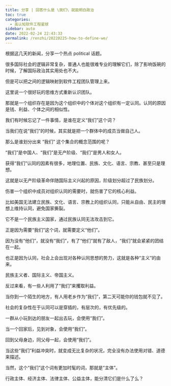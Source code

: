 ```yaml
---
title: 分享 | 回答什么是 \我们\ 就能明白政治
toc: true
categories: 
  - 高认知软件工程星球
sidebar: auto
date: 2022-02-24 22:43:33
permalink: /renzhi/20220225-how-to-define-we/
---
```


根据这几天的新闻，分享一个热点 political 话题。

很多国际社会的逻辑非常复杂，普通人也能很难专业的理解它们，除了影响饭碗的时候，了解国际政治其实用处也不大。

但是可以把之间的逻辑映射到软件工程团队管理上来。

这里说一个很好玩的思维方式重新认识团队。

那就是一个组织存在是因为这个组织中的个体对这个组织有一定认同。认同的原因是钱、利益、个体之间的相似性。

我们有时候忘记了一件事情，是谁在定义“我们”这个词？

当我们在说“我们”的时候，其实就是把一个群体中的成员当做自己人。

那么是谁划分出来 “我们” 这个集合的概念范围的呢？

“我们”是中国人、“我们”是无产阶级、“我们”是男人和女人。

获得“我们”认同的因素有很多，地理位置、民族、文化、语言、宗教、甚至只是理想。

这就是以无产阶级革命伴随国际主义兴起的原因，阶级划分超过了民族划分。

伤害一个组织中成员对组织认同的需要时，就伤害了它的核心利益。

比如美国无法建立民族、文化、语言、宗教上的组织认同，只能从自由、民主的理想上维持认同，避免国家撕裂。

它不是一个民族主义国家，通过民族认同无法攻击到它。

正是因为需要“我们”这个词，就需要定义“他们”。

因为没有“他们”，就没有“我们”，有了“他们”就有了敌人，“我们”就会紧紧的团结在一起。

也正是因为认同，社会上会出现对各种认同思想的势力，这就是各种“主义”的由来。

民族主义者、国际主义、帝国主义。

反过来看，有一些人利用了“我们”来攫取利益。

当你到一个陌生的地方，有人用老乡作为“我们”，第二天可能你的钱包就不见了。

社会的复杂性在于认同可以是穿插的，有层次的，有优先级的。

一群从小玩到达的朋友一起出去玩，会使用“我们”。

当一个回家后，见到对象，会使用“我们”。

回到父母身边，同父母一起，会使用“我们”。

当这些“我们”利益冲突时，就变成无比复杂的状况，完全没有办法使用对错、道德来描述。

当然，这个“我们”这个词有更加时髦的词，那就是“主体”。

行政主体、经济主体、法律主体、公益主体，能分清它们是什么了么？







